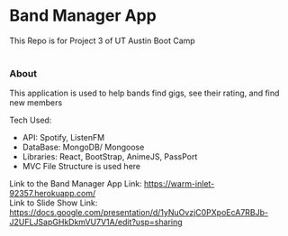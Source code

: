 <h1>Band Manager App</h1>

This Repo is for Project 3 of UT Austin Boot Camp </br></br>

<h3 style="bold">About</h1>
<p>This application is used to help bands find gigs, see their rating, and find new members</p>
 
Tech Used: </br>
- API: Spotify, ListenFM
- DataBase: MongoDB/ Mongoose
- Libraries: React, BootStrap, AnimeJS, PassPort
- MVC File Structure is used here

Link to the Band Manager App
Link: https://warm-inlet-92357.herokuapp.com/
</br>
Link to Slide Show
Link: https://docs.google.com/presentation/d/1yNuOvzjC0PXpoEcA7RBJb-J2UFLJSapGHkDkmVU7V1A/edit?usp=sharing

